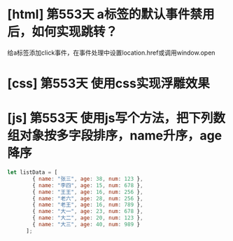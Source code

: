 # [html] 第553天 a标签的默认事件禁用后，如何实现跳转？

给a标签添加click事件，在事件处理中设置location.href或调用window.open

# [css] 第553天 使用css实现浮雕效果

# [js] 第553天 使用js写个方法，把下列数组对象按多字段排序，name升序，age降序

```javascript
let listData = [
        { name: "张三", age: 38, num: 123 },
        { name: "李四", age: 15, num: 678 },
        { name: "王王", age: 16, num: 256 },
        { name: "老六", age: 28, num: 256 },
        { name: "老王", age: 16, num: 789 },
        { name: "大一", age: 23, num: 678 },
        { name: "大二", age: 20, num: 123 },
        { name: "大三", age: 40, num: 989 }
      ];
```
